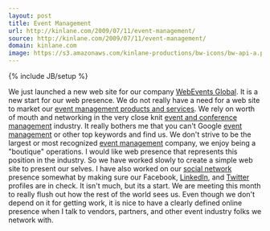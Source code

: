 ```yaml
---
layout: post
title: Event Management
url: http://kinlane.com/2009/07/11/event-management/
source: http://kinlane.com/2009/07/11/event-management/
domain: kinlane.com
image: https://s3.amazonaws.com/kinlane-productions/bw-icons/bw-api-a.png
---
```

{% include JB/setup %}

<p>
     We just launched a new web site for our company <a href="http://www.webeventsglobal.com">WebEvents Global</a>. It is a new start for our web presence. We do not really have a need for a web site to market our <a href="http://www.webeventsglobal.com">event management products and services</a>. We rely on worth of mouth and networking in the very close knit <a href="http://www.webeventsglobal.com">event and conference management</a> industry. It really bothers me that you can't Google <a href="http://www.webeventsglobal.com">event management</a> or other top keywords and find us. We don't strive to be the largest or most recognized <a class="zem_slink" title="Event management" rel="wikipedia" href="http://en.wikipedia.org/wiki/Event_management">event management</a> company, we enjoy being a "boutique" operations. I would like web presence that represents this position in the industry. So we have worked slowly to create a simple web site to present our selves. I have also worked on our <a class="zem_slink" title="Social network" rel="wikipedia" href="http://en.wikipedia.org/wiki/Social_network">social network</a> presence somewhat by making sure our Facebook, <a href="http://www.linkedin.com/companies/webevents-global">LinkedIn</a>, and <a href="http://twitter.com/webeventsglobal">Twitter</a> profiles are in check. It isn't much, but its a start. We are meeting this month to really flush out how the rest of the world sees us. Even though we don't depend on it for getting work, it is nice to have a clearly defined online presence when I talk to vendors, partners, and other event industry folks we network with.
</p>